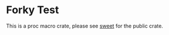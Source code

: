 # Forky Test

This is a proc macro crate, please see [sweet](https://crates.io/crates/sweet) for the public crate.